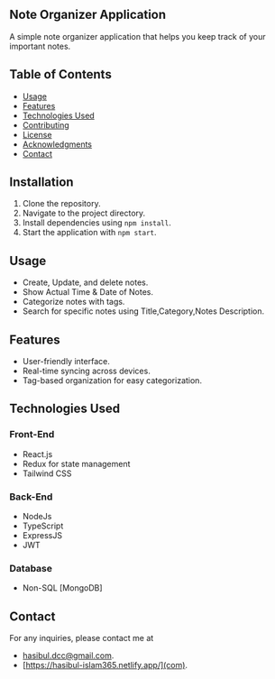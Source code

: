 ## Note Organizer Application

A simple note organizer application that helps you keep track of your important notes.

## Table of Contents

- [Usage](#usage)
- [Features](#features)
- [Technologies Used](#technologies-used)
- [Contributing](#contributing)
- [License](#license)
- [Acknowledgments](#acknowledgments)
- [Contact](#contact)

## Installation

1. Clone the repository.
2. Navigate to the project directory.
3. Install dependencies using `npm install`.
4. Start the application with `npm start`.

## Usage

- Create, Update, and delete notes.
- Show Actual Time & Date of Notes.
- Categorize notes with tags.
- Search for specific notes using Title,Category,Notes Description.

## Features

- User-friendly interface.
- Real-time syncing across devices.
- Tag-based organization for easy categorization.

## Technologies Used

### Front-End

- React.js
- Redux for state management
- Tailwind CSS

### Back-End

- NodeJs
- TypeScript
- ExpressJS
- JWT

### Database

- Non-SQL [MongoDB]




## Contact

For any inquiries, please contact me at
 - [hasibul.dcc@gmail.com](hasibul.dcc@gmail.com).
 - [https://hasibul-islam365.netlify.app/](com).

